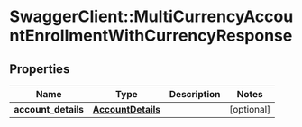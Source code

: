 # SwaggerClient::MultiCurrencyAccountEnrollmentWithCurrencyResponse

## Properties
Name | Type | Description | Notes
------------ | ------------- | ------------- | -------------
**account_details** | [**AccountDetails**](AccountDetails.md) |  | [optional] 


